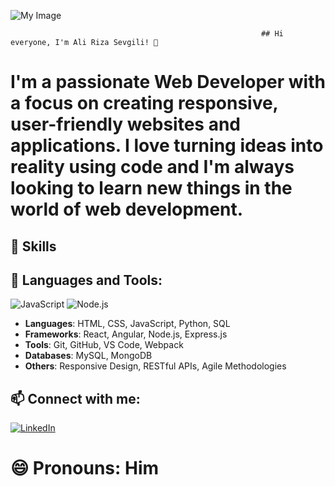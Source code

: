![My Image](https://cdn.prod.website-files.com/6344c9cef89d6f2270a38908/653c5395a20cd20e8f4fb7b5_Freelance%20Software%20Developer%20Everything%20You%20Need%20To%20Know-p-800.webp)

                                                            ## Hi everyone, I'm Ali Riza Sevgili! 👋

# I'm a passionate Web Developer with a focus on creating responsive, user-friendly websites and applications. I love turning ideas into reality using code and I'm always looking to learn new things in the world of web development.

## 🚀 Skills
## 🚀 Languages and Tools:
![JavaScript](https://img.shields.io/badge/JavaScript-323330?style=for-the-badge&logo=javascript&logoColor=F7DF1E)
![Node.js](https://img.shields.io/badge/Node.js-43853D?style=for-the-badge&logo=node.js&logoColor=white)

- **Languages**: HTML, CSS, JavaScript, Python, SQL
- **Frameworks**: React, Angular, Node.js, Express.js
- **Tools**: Git, GitHub, VS Code, Webpack
- **Databases**: MySQL, MongoDB
- **Others**: Responsive Design, RESTful APIs, Agile Methodologies

 ## 📫 Connect with me:
[![LinkedIn](https://img.shields.io/badge/LinkedIn-0077B5?style=for-the-badge&logo=linkedin&logoColor=white)](https://www.linkedin.com/in/alirizasevgili/)

# 😄 Pronouns: Him



